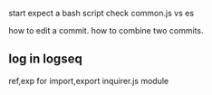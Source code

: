 start expect a bash script
check common.js vs es

how to edit a commit.
how to combine two commits.


log in logseq
-----------------------
ref,exp for import,export
inquirer.js module